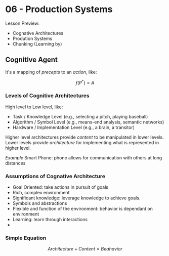 # 06 - Production Systems

Lesson Preview:

- Cognative Architectures
- Prodution Systems
- Chunking (Learning by)


## Cognitive Agent

It's a mapping of *precepts* to an *action*, like:

$$ f(P^*) = A $$

### Levels of Cognitive Architectures

High level to Low level, like:

- Task / Knowledge Level
  (e.g., selecting a pitch, playing baseball)
- Algorithm / Symbol Level
  (e.g., means-end analysis, semantic networks)
- Hardware / Implementation Level
  (e.g., a brain, a transitor)

Higher level architectures provide *content* to be manipulated in lower levels. Lower levels provide *architecture* for implementing what is represented in higher level. 

*Example* Smart Phone: phone allows for communication with others at long distances

### Assumptions of Cognative Architecture

- Goal Oriented: take actions in pursuit of goals
- Rich, complex environment
- Significant knowledge: leverage knowledge to achieve goals.
- Symbols and abstractions
- Flexible and function of the environment: behavior is dependant on environment
- Learning: learn through interactions
- 

### Simple Equation

$$ Architecture + Content = Beahavior $$






